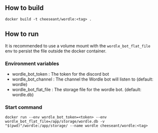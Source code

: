 ## How to build
``docker build -t cheeseant/wordle:<tag> .``

## How to run
It is recommended to use a volume mount with the ``wordle_bot_flat_file`` env to persist the file outside the docker container. 

### Environment variables
- wordle_bot_token : The token for the discord bot
- wordle_bot_channel : The channel the Wordle bot will listen to (default: wordle)
- wordle_bot_flat_file : The storage file for the wordle bot. (default: wordle.db)

### Start command
`
docker run --env wordle_bot_token=<token>
  --env wordle_bot_flat_file=/app/storage/wordle.db
  -v "$(pwd)"/wordle:/app/storage/
  --name wordle
  cheeseant/wordle:<tag>
`
